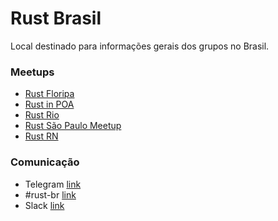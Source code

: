 # Rust Brasil
Local destinado para informações gerais dos grupos no Brasil.

### Meetups

- [Rust Floripa](https://www.meetup.com/Rust-Floripa/)
- [Rust in POA](https://www.meetup.com/Rust-in-POA/)
- [Rust Rio](https://www.meetup.com/Rust-Rio/)
- [Rust São Paulo Meetup](https://www.meetup.com/Rust-Sao-Paulo-Meetup/)
- [Rust RN](https://www.meetup.com/Rust-RN/)

### Comunicação

- Telegram [link](https://t.me/rustlangbr)
- #rust-br [link](https://kiwiirc.com/client/irc.mozilla.org/#rust-br)
- Slack [link](https://join.slack.com/t/rust-brasil/shared_invite/MjE4OTg1MjA2Mzc1LTE1MDEwNzI2NjQtNTExN2RhZmM2ZA)

